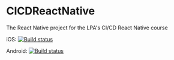 # CICDReactNative
The React Native project for the LPA's CI/CD React Native course

iOS: [![Build status](https://build.appcenter.ms/v0.1/apps/6df6f018-3f84-4e3b-8a02-9446d90b9537/branches/dev/badge)](https://appcenter.ms)

Android: [![Build status](https://build.appcenter.ms/v0.1/apps/a333d083-202b-4b54-806d-68e13ea68302/branches/dev/badge)](https://appcenter.ms)
